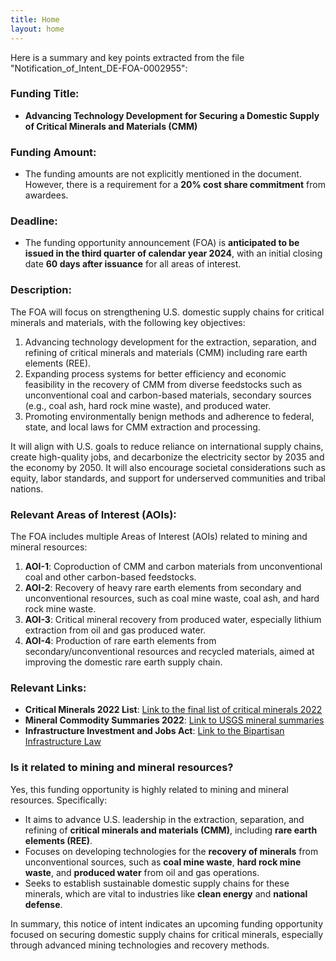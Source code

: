 ```yaml
---
title: Home
layout: home
---
```



Here is a summary and key points extracted from the file "Notification_of_Intent_DE-FOA-0002955":

### Funding Title:
- **Advancing Technology Development for Securing a Domestic Supply of Critical Minerals and Materials (CMM)**

### Funding Amount:
- The funding amounts are not explicitly mentioned in the document. However, there is a requirement for a **20% cost share commitment** from awardees.

### Deadline:
- The funding opportunity announcement (FOA) is **anticipated to be issued in the third quarter of calendar year 2024**, with an initial closing date **60 days after issuance** for all areas of interest.

### Description:
The FOA will focus on strengthening U.S. domestic supply chains for critical minerals and materials, with the following key objectives:
1. Advancing technology development for the extraction, separation, and refining of critical minerals and materials (CMM) including rare earth elements (REE).
2. Expanding process systems for better efficiency and economic feasibility in the recovery of CMM from diverse feedstocks such as unconventional coal and carbon-based materials, secondary sources (e.g., coal ash, hard rock mine waste), and produced water.
3. Promoting environmentally benign methods and adherence to federal, state, and local laws for CMM extraction and processing.

It will align with U.S. goals to reduce reliance on international supply chains, create high-quality jobs, and decarbonize the electricity sector by 2035 and the economy by 2050. It will also encourage societal considerations such as equity, labor standards, and support for underserved communities and tribal nations.

### Relevant Areas of Interest (AOIs):
The FOA includes multiple Areas of Interest (AOIs) related to mining and mineral resources:
1. **AOI-1**: Coproduction of CMM and carbon materials from unconventional coal and other carbon-based feedstocks.
2. **AOI-2**: Recovery of heavy rare earth elements from secondary and unconventional resources, such as coal mine waste, coal ash, and hard rock mine waste.
3. **AOI-3**: Critical mineral recovery from produced water, especially lithium extraction from oil and gas produced water.
4. **AOI-4**: Production of rare earth elements from secondary/unconventional resources and recycled materials, aimed at improving the domestic rare earth supply chain.

### Relevant Links:
- **Critical Minerals 2022 List**: [Link to the final list of critical minerals 2022](https://www.federalregister.gov/documents/2022/02/24/2022-04027/2022-final-list-of-critical-minerals)
- **Mineral Commodity Summaries 2022**: [Link to USGS mineral summaries](https://pubs.usgs.gov/periodicals/mcs2022/mcs2022.pdf)
- **Infrastructure Investment and Jobs Act**: [Link to the Bipartisan Infrastructure Law](https://www.congress.gov/bill/117th-congress/house-bill/3684/text)

### Is it related to mining and mineral resources?
Yes, this funding opportunity is highly related to mining and mineral resources. Specifically:
- It aims to advance U.S. leadership in the extraction, separation, and refining of **critical minerals and materials (CMM)**, including **rare earth elements (REE)**.
- Focuses on developing technologies for the **recovery of minerals** from unconventional sources, such as **coal mine waste**, **hard rock mine waste**, and **produced water** from oil and gas operations.
- Seeks to establish sustainable domestic supply chains for these minerals, which are vital to industries like **clean energy** and **national defense**.

In summary, this notice of intent indicates an upcoming funding opportunity focused on securing domestic supply chains for critical minerals, especially through advanced mining technologies and recovery methods.
